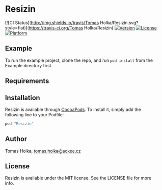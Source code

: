 # Resizin

[![CI Status](http://img.shields.io/travis/Tomas Holka/Resizin.svg?style=flat)](https://travis-ci.org/Tomas Holka/Resizin)
[![Version](https://img.shields.io/cocoapods/v/Resizin.svg?style=flat)](http://cocoapods.org/pods/Resizin)
[![License](https://img.shields.io/cocoapods/l/Resizin.svg?style=flat)](http://cocoapods.org/pods/Resizin)
[![Platform](https://img.shields.io/cocoapods/p/Resizin.svg?style=flat)](http://cocoapods.org/pods/Resizin)

## Example

To run the example project, clone the repo, and run `pod install` from the Example directory first.

## Requirements

## Installation

Resizin is available through [CocoaPods](http://cocoapods.org). To install
it, simply add the following line to your Podfile:

```ruby
pod "Resizin"
```

## Author

Tomas Holka, tomas.holka@ackee.cz

## License

Resizin is available under the MIT license. See the LICENSE file for more info.
